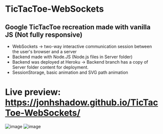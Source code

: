 # TicTacToe-WebSockets
## Google TicTacToe recreation made with vanilla JS (Not fully responsive)
- WebSockets -> two-way interactive communication session between the user's browser and a server
- Backend made with Node.JS (Node.js files in Server folder)
- Backend was deployed at Heroku -> Backend branch has a copy of Server folder content for deployment. 
- SessionStorage, basic animation and SVG path animation
# Live preview: https://jonhshadow.github.io/TicTacToe-WebSockets/
![image](https://user-images.githubusercontent.com/34392955/137744150-8f72c23f-c937-4efc-9f46-66f3e97fbdcf.png)
![image](https://user-images.githubusercontent.com/34392955/137744324-194999d0-d22f-47f6-a8aa-f01dbf0af395.png)
